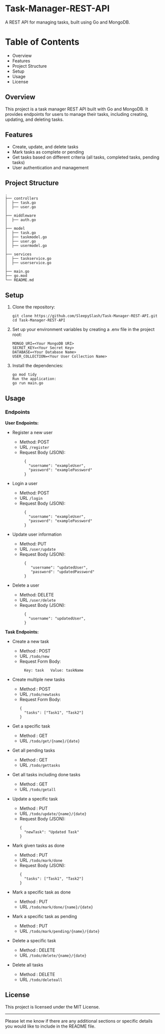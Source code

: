 # Task-Manager-REST-API

A REST API for managing tasks, built using Go and MongoDB.

# Table of Contents

- Overview
- Features
- Project Structure
- Setup
- Usage
- License

## Overview

This project is a task manager REST API built with Go and MongoDB. It provides endpoints for users to manage their tasks, including creating, updating, and deleting tasks.

## Features

- Create, update, and delete tasks
- Mark tasks as complete or pending
- Get tasks based on different criteria (all tasks, completed tasks, pending tasks)
- User authentication and management

## Project Structure

    .
    ├── controllers
    │  ├── task.go
    │  ├── user.go
    │
    ├── middleware
    │  ├── auth.go
    │
    ├── model
    │  ├── task.go
    │  ├── taskmodel.go
    │  ├── user.go
    │  ├── usermodel.go
    │
    ├── services
    │  ├── taskservice.go
    │  ├── userservice.go
    │
    ├── main.go
    ├── go.mod
    └── README.md

## Setup

1.  Clone the repository:

    ```
    git clone https://github.com/SleepySlash/Task-Manager-REST-API.git
    cd Task-Manager-REST-API
    ```

2.  Set up your environment variables by creating a .env file in the project root:

    ```
    MONGO_URI=<Your MongoDB URI>
    SECRET_KEY=<Your Secret Key>
    DATABASE=<Your Database Name>
    USER_COLLECTION=<Your User Collection Name>
    ```

3.  Install the dependencies:

    ```
    go mod tidy
    Run the application:
    go run main.go
    ```

## Usage

### Endpoints

**User Endpoints:**

* Register a new user

  - Method: POST
  - URL `/register`
  - Request Body (JSON):
    ```
      {
        "username": "exampleUser",
        "password": "examplePassword"
      }
    ```

* Login a user

  - Method: POST
  - URL `/login`
  - Request Body (JSON):
    ```
      {
        "username": "exampleUser",
        "password": "examplePassword"
      }
    ```

* Update user information

  - Method: PUT
  - URL `/user/update`
  - Request Body (JSON):
    ```
      {
         "username": "updatedUser",
         "password": "updatedPassword"
      }
    ```

* Delete a user
  - Method: DELETE
  - URL `/user/delete`
  - Request Body (JSON):
    ```
      {
        "username": "updatedUser",
      }
    ```

**Task Endpoints:**

* Create a new task
  - Method : POST
  - URL `/todo/new`
  - Request Form Body:
    ```
      Key: task   Value: taskName
    ```

* Create multiple new tasks
  - Method : POST
  - URL `/todo/newtasks`
  - Request Form Body:
    ```
    {
      "tasks": ["Task1", "Task2"]
    }
    ```

* Get a specific task

  - Method : GET
  - URL `/todo/get/{name}/{date}`

* Get all pending tasks

  - Method : GET
  - URL `/todo/gettasks`

* Get all tasks including done tasks

  - Method : GET
  - URL `/todo/getall`

* Update a specific task
  - Method : PUT
  - URL `/todo/update/{name}/{date}`
  - Request Body (JSON):
    ```
    {
      "newTask": "Updated Task"
    }
    ```

* Mark given tasks as done
  - Method : PUT
  - URL `/todo/mark/done`
  - Request Body (JSON):
    ```
    {
      "tasks": ["Task1", "Task2"]
    }
    ```
    
* Mark a specific task as done

  - Method : PUT
  - URL `/todo/mark/done/{name}/{date}`

* Mark a specific task as pending

  - Method : PUT
  - URL `/todo/mark/pending/{name}/{date}`

* Delete a specific task

  - Method : DELETE
  - URL `/todo/delete/{name}/{date}`

* Delete all tasks
  - Method : DELETE
  - URL `/todo/deleteall`

## License

This project is licensed under the MIT License.

---

Please let me know if there are any additional sections or specific details you would like to include in the README file.
